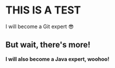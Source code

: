 # THIS IS A TEST
I will become a Git expert 😎
## But wait, there's more!
__I will also become a Java expert, woohoo!__

